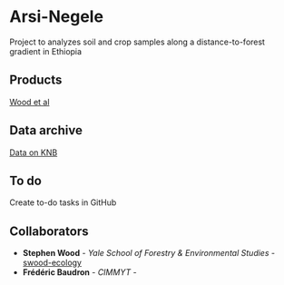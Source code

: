 # Arsi-Negele

Project to analyzes soil and crop samples along a distance-to-forest gradient in Ethiopia

## Products
[Wood et al ]()

## Data archive
[Data on KNB]()

## To do

Create to-do tasks in GitHub

## Collaborators

* **Stephen Wood** - *Yale School of Forestry & Environmental Studies* - [swood-ecology](https://github.com/swood-ecology)
* **Frédéric Baudron** - *CIMMYT* - 


